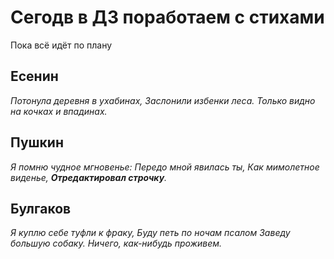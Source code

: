# Сегодв в ДЗ поработаем с стихами #

Пока всё идёт по плану 

## Есенин ##

*Потонула деревня в ухабинах,
Заслонили избенки леса.
Только видно на кочках и впадинах.*

## Пушкин ##

*Я помню чудное мгновенье:
Передо мной явилась ты,
Как мимолетное виденье,
__Отредактировал строчку__.*

## Булгаков ##

*Я куплю себе туфли к фраку,
Буду петь по ночам псалом
Заведу большую собаку.
Ничего, как-нибудь проживем.*

